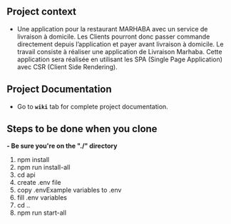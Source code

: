 ## Project context 
- Une application pour la restaurant MARHABA avec un service de livraison à domicile. Les Clients pourront donc passer commande directement depuis l’application et payer avant livraison à domicile. Le travail consiste à réaliser une application de Livraison Marhaba. Cette application sera réalisée en utilisant les SPA (Single Page Application) avec CSR (Client Side Rendering).

## Project Documentation
- Go to **`wiki`** tab for complete project documentation.

## Steps to be done when you clone

**- Be sure you're on the "./" directory**
1. npm install
2. npm run install-all 
3. cd api
4. create .env file
5. copy .envExample variables to .env
6. fill .env variables
7. cd ..
8. npm run start-all

